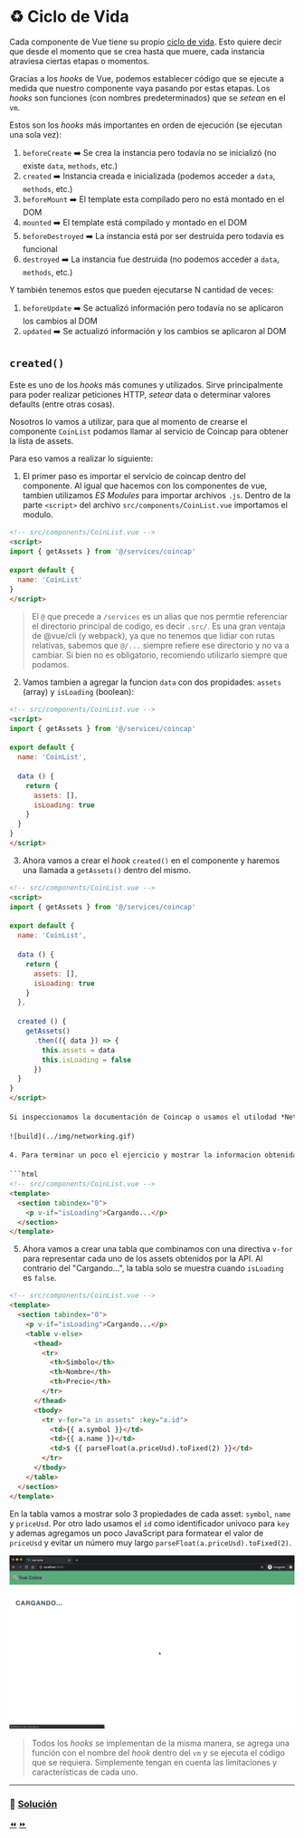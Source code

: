 # ♻️ Ciclo de Vida

Cada componente de Vue tiene su propio [ciclo de vida](https://vuejs.org/images/lifecycle.png). Esto quiere decir que desde el momento que se crea hasta que muere, cada instancia atraviesa ciertas etapas o momentos.

Gracias a los *hooks* de Vue, podemos establecer código que se ejecute a medida que nuestro componente vaya pasando por estas etapas. Los *hooks* son funciones (con nombres predeterminados) que se *setean* en el `vm`.

Estos son los *hooks* más importantes en orden de ejecución (se ejecutan una sola vez):

1. `beforeCreate` ➡️ Se crea la instancia pero todavía no se inicializó (no existe `data`, `methods`, etc.)
2. `created` ➡️ Instancia creada e inicializada (podemos acceder a `data`, `methods`, etc.)
3. `beforeMount` ➡️ El template esta compilado pero no está montado en el DOM
4. `mounted` ➡️ El template está compilado y montado en el DOM
5. `beforeDestroyed` ➡️ La instancia está por ser destruida pero todavía es funcional
6. `destroyed` ➡️ La instancia fue destruida (no podemos acceder a `data`, `methods`, etc.)

Y también tenemos estos que pueden ejecutarse N cantidad de veces:

1. `beforeUpdate` ➡️ Se actualizó información pero todavía no se aplicaron los cambios al DOM
2. `updated` ➡️ Se actualizó información y los cambios se aplicaron al DOM


## `created()`

Este es uno de los *hooks* más comunes y utilizados. Sirve principalmente para poder realizar peticiones HTTP, *setear* data o determinar valores defaults (entre otras cosas).

Nosotros lo vamos a utilizar, para que al momento de crearse el componente `CoinList` podamos llamar al servicio de Coincap para obtener la lista de assets.

Para eso vamos a realizar lo siguiente:

1. El primer paso es importar el servicio de coincap dentro del componente. Al igual que hacemos con los componentes de vue, tambien utilizamos *ES Modules* para importar archivos `.js`. Dentro de la parte `<script>` del archivo `src/components/CoinList.vue` importamos el modulo.

```html
<!-- src/components/CoinList.vue -->
<script>
import { getAssets } from '@/services/coincap'

export default {
  name: 'CoinList'
}
</script>
```

> El `@` que precede a `/services` es un alias que nos permtie referenciar el directorio principal de codigo, es decir `.src/`. Es una gran ventaja de @vue/cli (y webpack), ya que no tenemos que lidiar con rutas relativas, sabemos que `@/...` siempre refiere ese directorio y no va a cambiar. Si bien no es obligatorio, recomiendo utilizarlo siempre que podamos.

2. Vamos tambien a agregar la funcion `data` con dos propidades: `assets` (array) y `isLoading` (boolean):

```html
<!-- src/components/CoinList.vue -->
<script>
import { getAssets } from '@/services/coincap'

export default {
  name: 'CoinList',

  data () {
    return {
      assets: [],
      isLoading: true
    }
  }
}
</script>
```

3. Ahora vamos a crear el *hook* `created()` en el componente y haremos una llamada a `getAssets()` dentro del mismo.

```html
<!-- src/components/CoinList.vue -->
<script>
import { getAssets } from '@/services/coincap'

export default {
  name: 'CoinList',

  data () {
    return {
      assets: [],
      isLoading: true
    }
  },

  created () {
    getAssets()
      .then(({ data }) => {
        this.assets = data
        this.isLoading = false
      })
  }
}
</script>

Si inspeccionamos la documentación de Coincap o usamos el utilodad *Network* de las herramientas de desarrollo, podemos ver que la lista de assets viene dentro de un objeto llamado `data`. Es por eso que cuando se resuelve la *promise* `getAssets()` asignamos el valor de data a la lista de assets (usando destructuring). Tambien cambiamos el valor de la propiedad `isLoading` a `false`.

![build](../img/networking.gif)

4. Para terminar un poco el ejercicio y mostrar la informacion obtenida en la vista, vamos a agregar un poco de HTML y un poco de magia de Vue. Primero agregamos un elemento para indicar que el contenido esta cargando. Este elemento tiene un directiva `v-if`, por lo tanto se va mostrar si y solo si, `isLoading` es `true`.

```html
<!-- src/components/CoinList.vue -->
<template>
  <section tabindex="0">
    <p v-if="isLoading">Cargando...</p>
  </section>
</template>
```

5. Ahora vamos a crear una tabla que combinamos con una directiva `v-for` para representar cada uno de los assets obtenidos por la API. Al contrario del "Cargando...", la tabla solo se muestra cuando `isLoading` es `false`.

```html
<!-- src/components/CoinList.vue -->
<template>
  <section tabindex="0">
    <p v-if="isLoading">Cargando...</p>
    <table v-else>
      <thead>
        <tr>
          <th>Simbolo</th>
          <th>Nombre</th>
          <th>Precio</th>
        </tr>
      </thead>
      <tbody>
        <tr v-for="a in assets" :key="a.id">
          <td>{{ a.symbol }}</td>
          <td>{{ a.name }}</td>
          <td>$ {{ parseFloat(a.priceUsd).toFixed(2) }}</td>
        </tr>
      </tbody>
    </table>
  </section>
</template>
```

En la tabla vamos a mostrar solo 3 propiedades de cada asset: `symbol`, `name` y `priceUsd`. Por otro lado usamos el `id` como identificador univoco para `key` y ademas agregamos un poco JavaScript para formatear el valor de `priceUsd` y evitar un número muy largo `parseFloat(a.priceUsd).toFixed(2)`.

![build](../img/loading.gif)

> Todos los *hooks* se implementan de la misma manera, se agrega una función con el nombre del *hook* dentro del `vm` y se ejecuta el código que se requiera. Simplemente tengan en cuenta las limitaciones y características de cada uno.

___

### 📝 [Solución](https://github.com/ianaya89/workshop-vuejs/blob/master/hints/11.md)

[⏪](https://github.com/ianaya89/workshop-vuejs/blob/master/ex/9.md)  [⏩](https://github.com/ianaya89/workshop-vuejs/blob/master/ex/11.md)
